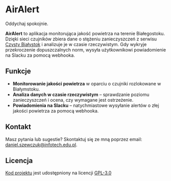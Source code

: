 # AirAlert

Oddychaj spokojnie.

**AirAlert** to aplikacja monitorująca jakość powietrza na terenie Białegostoku. Dzięki sieci czujników zbiera dane o stężeniu zanieczyszczeń z serwisu [Czysty Białystok](https://czystybialystok.pl) i analizuje je w czasie rzeczywistym. Gdy wykryje przekroczenie dopuszczalnych norm, wysyła użytkownikowi powiadomienie na Slacku za pomocą webhooka.

## Funkcje
- **Monitorowanie jakości powietrza** w oparciu o czujniki rozlokowane w Białymstoku.
- **Analiza danych w czasie rzeczywistym** – sprawdzanie poziomu zanieczyszczeń i ocena, czy wymagane jest ostrzeżenie.
- **Powiadomienia na Slacku** – natychmiastowe wysyłanie alertów o złej jakości powietrza za pomocą webhooka.

<!-- ## Konfiguracja
Konfiguracja została opisana w [dokumentacji](https://airalert.dlsk.tech/). -->

## Kontakt
Masz pytania lub sugestie? Skontaktuj się ze mną poprzez email: [daniel.szewczuk@infotech.edu.pl](mailto:daniel.szewczuk@infotech.edu.pl).

## Licencja
[Kod projektu](https://github.com/dlsktech/airalert) jest udostępniony na licencji [GPL-3.0](LICENSE)